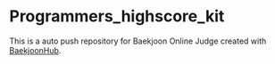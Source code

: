 # Programmers_highscore_kit
This is a auto push repository for Baekjoon Online Judge created with [BaekjoonHub](https://github.com/BaekjoonHub/BaekjoonHub).
